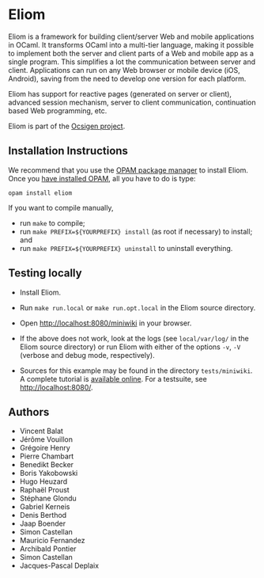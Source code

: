 # Eliom

Eliom is a framework for building client/server Web and mobile
applications in OCaml.
It transforms OCaml into a multi-tier language, making it possible to
implement both the server and client parts of a Web and mobile app
as a single program.
This simplifies a lot the communication between server and client.
Applications can run on any Web browser or mobile device (iOS,
Android), saving from the need to develop one version for each
platform.

Eliom has support for reactive pages (generated on server or client),
advanced session mechanism, server to client communication,
continuation based Web programming, etc.

Eliom is part of the [Ocsigen project][ocsigen].

## Installation Instructions

We recommend that you use the [OPAM package manager][opam] to install
Eliom. Once you [have installed OPAM][opaminst], all you have to do is
type:

    opam install eliom

If you want to compile manually,

 * run `make` to compile;
 * run `make PREFIX=${YOURPREFIX} install` (as root if necessary) to
   install; and
 * run `make PREFIX=${YOURPREFIX} uninstall` to uninstall everything.

## Testing locally

* Install Eliom.

* Run `make run.local` or `make run.opt.local` in the Eliom source
  directory.

* Open <http://localhost:8080/miniwiki> in your browser.

* If the above does not work, look at the logs (see `local/var/log/`
  in the Eliom source directory) or run Eliom with either of the
  options `-v`, `-V` (verbose and debug mode, respectively).

* Sources for this example may be found in the directory
  `tests/miniwiki`. A complete tutorial is
  [available online][tutorial]. For a testsuite, see
  <http://localhost:8080/>.

## Authors

* Vincent Balat
* Jérôme Vouillon
* Grégoire Henry
* Pierre Chambart
* Benedikt Becker
* Boris Yakobowski
* Hugo Heuzard
* Raphaël Proust
* Stéphane Glondu
* Gabriel Kerneis
* Denis Berthod
* Jaap Boender
* Simon Castellan
* Mauricio Fernandez
* Archibald Pontier
* Simon Castellan
* Jacques-Pascal Deplaix

[ocsigen]: https://www.ocsigen.org/
[tutorial]: https://ocsigen.org/tuto/
[opam]: https://opam.ocaml.org/
[opaminst]: https://opam.ocaml.org/doc/Install.html
